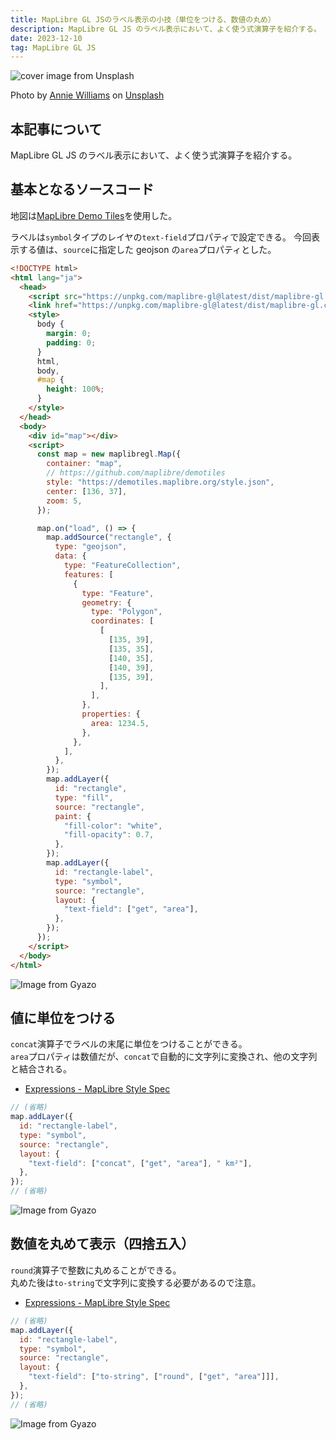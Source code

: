 ```yaml
---
title: MapLibre GL JSのラベル表示の小技（単位をつける、数値の丸め）
description: MapLibre GL JS のラベル表示において、よく使う式演算子を紹介する。
date: 2023-12-10
tag: MapLibre GL JS
---
```


![cover image from Unsplash](/assets/blog/20231210-maplibregljs-change-labels/cover.webp)

Photo by [Annie Williams](https://unsplash.com/photos/traffic-signage-lvNUmFPev40) on [Unsplash](https://unsplash.com/)

## 本記事について

MapLibre GL JS のラベル表示において、よく使う式演算子を紹介する。

## 基本となるソースコード

地図は[MapLibre Demo Tiles](https://github.com/maplibre/demotiles)を使用した。

ラベルは`symbol`タイプのレイヤの`text-field`プロパティで設定できる。
今回表示する値は、`source`に指定した geojson の`area`プロパティとした。

```html
<!DOCTYPE html>
<html lang="ja">
  <head>
    <script src="https://unpkg.com/maplibre-gl@latest/dist/maplibre-gl.js"></script>
    <link href="https://unpkg.com/maplibre-gl@latest/dist/maplibre-gl.css" rel="stylesheet" />
    <style>
      body {
        margin: 0;
        padding: 0;
      }
      html,
      body,
      #map {
        height: 100%;
      }
    </style>
  </head>
  <body>
    <div id="map"></div>
    <script>
      const map = new maplibregl.Map({
        container: "map",
        // https://github.com/maplibre/demotiles
        style: "https://demotiles.maplibre.org/style.json",
        center: [136, 37],
        zoom: 5,
      });

      map.on("load", () => {
        map.addSource("rectangle", {
          type: "geojson",
          data: {
            type: "FeatureCollection",
            features: [
              {
                type: "Feature",
                geometry: {
                  type: "Polygon",
                  coordinates: [
                    [
                      [135, 39],
                      [135, 35],
                      [140, 35],
                      [140, 39],
                      [135, 39],
                    ],
                  ],
                },
                properties: {
                  area: 1234.5,
                },
              },
            ],
          },
        });
        map.addLayer({
          id: "rectangle",
          type: "fill",
          source: "rectangle",
          paint: {
            "fill-color": "white",
            "fill-opacity": 0.7,
          },
        });
        map.addLayer({
          id: "rectangle-label",
          type: "symbol",
          source: "rectangle",
          layout: {
            "text-field": ["get", "area"],
          },
        });
      });
    </script>
  </body>
</html>
```

![Image from Gyazo](https://i.gyazo.com/570305a6220fabd5fa3b531a309dd872.png)

## 値に単位をつける

`concat`演算子でラベルの末尾に単位をつけることができる。  
`area`プロパティは数値だが、`concat`で自動的に文字列に変換され、他の文字列と結合される。

- [Expressions - MapLibre Style Spec](https://maplibre.org/maplibre-style-spec/expressions/#concat)

```js
// (省略)
map.addLayer({
  id: "rectangle-label",
  type: "symbol",
  source: "rectangle",
  layout: {
    "text-field": ["concat", ["get", "area"], " km²"],
  },
});
// (省略)
```

![Image from Gyazo](https://i.gyazo.com/a2827697b67c8eb79124b884fb8fef2f.png)

## 数値を丸めて表示（四捨五入）

`round`演算子で整数に丸めることができる。  
丸めた後は`to-string`で文字列に変換する必要があるので注意。

- [Expressions - MapLibre Style Spec](https://maplibre.org/maplibre-style-spec/expressions/#round)

```js
// (省略)
map.addLayer({
  id: "rectangle-label",
  type: "symbol",
  source: "rectangle",
  layout: {
    "text-field": ["to-string", ["round", ["get", "area"]]],
  },
});
// (省略)
```

![Image from Gyazo](https://i.gyazo.com/277f38ede17d9d880e1f87b0683e3264.png)

